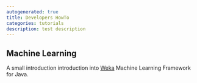 ```yaml
---
autogenerated: true
title: Developers HowTo
categories: tutorials
description: test description
---
```


Machine Learning
----------------

A small introduction introduction into [ Weka](Using_Weka) Machine Learning Framework for Java.
